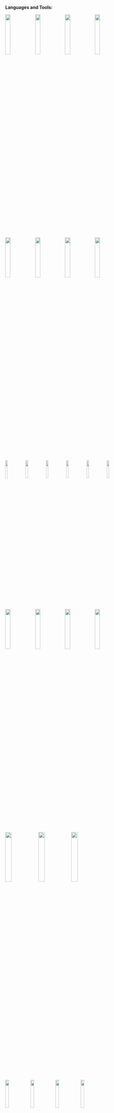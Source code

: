 **Languages and Tools:**

<p>
  <code><img width='18%' src='https://www.vectorlogo.zone/logos/reactjs/reactjs-ar21.svg'/></code>
  <code><img width='18%' src='https://upload.wikimedia.org/wikipedia/commons/thumb/8/8e/Nextjs-logo.svg/800px-Nextjs-logo.svg.png'/></code>
  <code><img width='18%' src='https://www.vectorlogo.zone/logos/angular/angular-ar21.svg'/></code>
  <code><img width='18%' src='https://www.vectorlogo.zone/logos/vuejs/vuejs-ar21.svg'/></code>
  <br />
  <code><img width='18%' src='https://www.vectorlogo.zone/logos/nodejs/nodejs-ar21.svg'/></code>
  <code><img width='18%' src='https://www.vectorlogo.zone/logos/djangoproject/djangoproject-ar21.svg'/></code>
  <code><img width='18%' src='https://www.vectorlogo.zone/logos/laravel/laravel-ar21.svg'/></code>
  <code><img width='18%' src='https://www.vectorlogo.zone/logos/expressjs/expressjs-ar21.svg'/></code>
  <br />
  <code><img width='12%' src='https://www.vectorlogo.zone/logos/javascript/javascript-ar21.svg'/></code>
  <code><img width='12%' src='https://www.vectorlogo.zone/logos/typescriptlang/typescriptlang-ar21.svg'/></code>
  <code><img width='12%' src='https://www.vectorlogo.zone/logos/python/python-ar21.svg'/></code>
  <code><img width='12%' src='https://www.vectorlogo.zone/logos/php/php-ar21.svg'/></code>
  <code><img width='12%' src='https://www.vectorlogo.zone/logos/rust-lang/rust-lang-ar21.svg'/></code>
  <code><img width='12%' src='https://encrypted-tbn0.gstatic.com/images?q=tbn:ANd9GcQVt3A29FWA35kDD1MkvyC1LferPWSuZLT3cgLraYAFmIwoYf6H6yNAgT9rs68HAEnzWAY&usqp=CAU'/></code>
  <br />
  <code><img width="18%" src="https://www.vectorlogo.zone/logos/tailwindcss/tailwindcss-ar21.svg"></code>
  <code><img width="18%" src="https://www.vectorlogo.zone/logos/getbootstrap/getbootstrap-ar21.svg"></code>
  <code><img width="18%" src="https://www.vectorlogo.zone/logos/sass-lang/sass-lang-ar21.svg"></code>
  <code><img width="18%" src="https://encrypted-tbn0.gstatic.com/images?q=tbn:ANd9GcRT-fsUCSesKopV4ociDg1Z3kAWrYOyAFAq5Jghd1KhAm6KTkOxEqojHlYdmtiCJSwoPq4&usqp=CAU"></code>
  <br />
  <code><img width='20%' src='https://www.vectorlogo.zone/logos/mysql/mysql-ar21.svg'/></code>
  <code><img width='20%' src='https://www.vectorlogo.zone/logos/postgresql/postgresql-ar21.svg'/></code>
  <code><img width='20%' src='https://www.vectorlogo.zone/logos/mongodb/mongodb-ar21.svg'/></code>
  <br />
  <code><img width="15%" src="https://i.ytimg.com/vi/E8l4UryS73w/maxresdefault.jpg"></code>
  <code><img width="15%" src="https://www.vectorlogo.zone/logos/jestjsio/jestjsio-ar21.svg"></code>
  <code><img width="15%" src="https://www.vectorlogo.zone/logos/nginx/nginx-ar21.svg"></code>
  <code><img width="15%" src="https://www.vectorlogo.zone/logos/amazon_aws/amazon_aws-ar21.svg"></code>
  <br />
</p>
